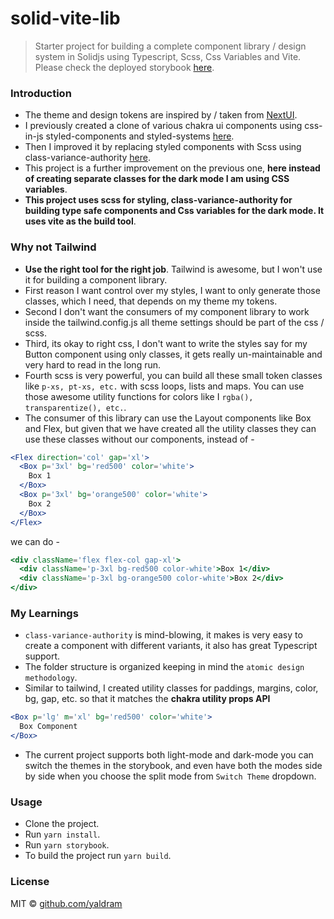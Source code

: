 # solid-vite-lib

> Starter project for building a complete component library / design system in Solidjs using Typescript, Scss, Css Variables and Vite. Please check the deployed storybook [here](http://solid-vite-lib.s3-website.ap-south-1.amazonaws.com/).

### Introduction

- The theme and design tokens are inspired by / taken from [NextUI](https://nextui.org/).
- I previously created a clone of various chakra ui components using css-in-js styled-components and styled-systems [here](https://github.com/yaldram/chakra-ui-clone).
- Then I improved it by replacing styled components with Scss using class-variance-authority [here](https://github.com/yaldram/react-scss-chakra-ui).
- This project is a further improvement on the previous one, **here instead of creating separate classes for the dark mode I am using CSS variables**.
- **This project uses scss for styling, class-variance-authority for building type safe components and Css variables for the dark mode. It uses vite as the build tool**.

### Why not Tailwind

- **Use the right tool for the right job**. Tailwind is awesome, but I won't use it for building a component library.
- First reason I want control over my styles, I want to only generate those classes, which I need, that depends on my theme my tokens.
- Second I don't want the consumers of my component library to work inside the tailwind.config.js all theme settings should be part of the css / scss.
- Third, its okay to right css, I don't want to write the styles say for my Button component using only classes, it gets really un-maintainable and very hard to read in the long run.
- Fourth scss is very powerful, you can build all these small token classes like `p-xs, pt-xs, etc.` with scss loops, lists and maps. You can use those awesome utility functions for colors like I `rgba(), transparentize(), etc.`.
- The consumer of this library can use the Layout components like Box and Flex, but given that we have created all the utility classes they can use these classes without our components, instead of -

```jsx
<Flex direction='col' gap='xl'>
  <Box p='3xl' bg='red500' color='white'>
    Box 1
  </Box>
  <Box p='3xl' bg='orange500' color='white'>
    Box 2
  </Box>
</Flex>
```

we can do -

```jsx
<div className='flex flex-col gap-xl'>
  <div className='p-3xl bg-red500 color-white'>Box 1</div>
  <div className='p-3xl bg-orange500 color-white'>Box 2</div>
</div>
```

### My Learnings

- `class-variance-authority` is mind-blowing, it makes is very easy to create a component with different variants, it also has great Typescript support.
- The folder structure is organized keeping in mind the `atomic design methodology`.
- Similar to tailwind, I created utility classes for paddings, margins, color, bg, gap, etc. so that it matches the **chakra utility props API**

```jsx
<Box p='lg' m='xl' bg='red500' color='white'>
  Box Component
</Box>
```

- The current project supports both light-mode and dark-mode you can switch the themes in the storybook, and even have both the modes side by side when you choose the split mode from `Switch Theme` dropdown.

### Usage

- Clone the project.
- Run `yarn install`.
- Run `yarn storybook`.
- To build the project run `yarn build`.

### License

MIT © [github.com/yaldram](https://github.com/github.com/yaldram)
